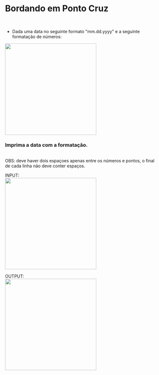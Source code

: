 # Bordando em Ponto Cruz

<br>

* Dada uma data no seguinte formato "mm.dd.yyyy" e a seguinte formatação de números:


<img src="https://user-images.githubusercontent.com/114660028/232585312-61ddbf54-9991-4cd3-b26f-7b392b2f1eb8.png" width="300" heigth="400">

### Imprima a data com a formatação.
<br>
OBS: deve haver dois espaçoes apenas entre os números e pontos, o final de cada linha não deve conter espaços.

INPUT:
<br>
<img src="https://user-images.githubusercontent.com/114660028/232585897-02ea12c1-3d7d-4750-9087-3e5094abf94a.png" width="300" heigth="400">

OUTPUT:
<br>
<img src="https://user-images.githubusercontent.com/114660028/232585832-ff624e2c-7544-423e-994f-8bbd5dab16de.png" width="300" heigth="400">


